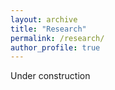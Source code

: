 ```yaml
---
layout: archive
title: "Research"
permalink: /research/
author_profile: true
---
```


Under construction

